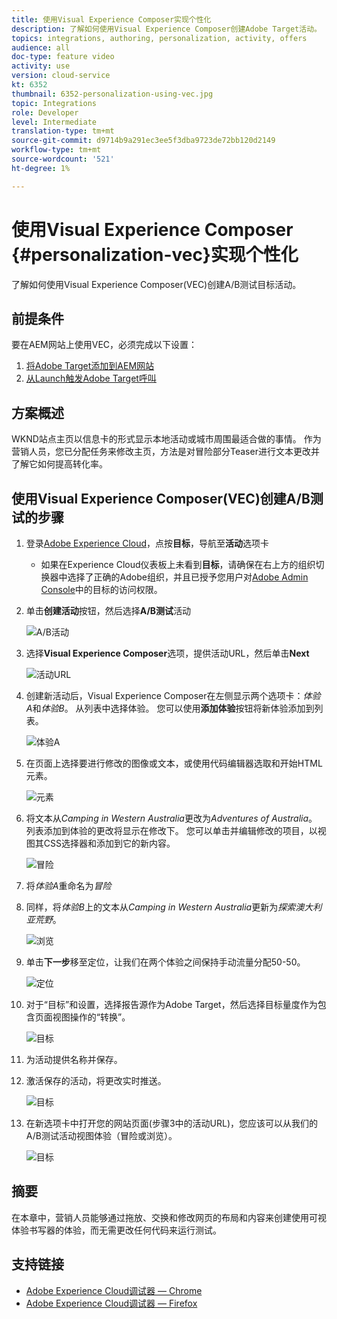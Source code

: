 ```yaml
---
title: 使用Visual Experience Composer实现个性化
description: 了解如何使用Visual Experience Composer创建Adobe Target活动。
topics: integrations, authoring, personalization, activity, offers
audience: all
doc-type: feature video
activity: use
version: cloud-service
kt: 6352
thumbnail: 6352-personalization-using-vec.jpg
topic: Integrations
role: Developer
level: Intermediate
translation-type: tm+mt
source-git-commit: d9714b9a291ec3ee5f3dba9723de72bb120d2149
workflow-type: tm+mt
source-wordcount: '521'
ht-degree: 1%

---
```



# 使用Visual Experience Composer {#personalization-vec}实现个性化

了解如何使用Visual Experience Composer(VEC)创建A/B测试目标活动。

## 前提条件

要在AEM网站上使用VEC，必须完成以下设置：

1. [将Adobe Target添加到AEM网站](./add-target-launch-extension.md)
1. [从Launch触发Adobe Target呼叫](./load-and-fire-target.md)

## 方案概述

WKND站点主页以信息卡的形式显示本地活动或城市周围最适合做的事情。 作为营销人员，您已分配任务来修改主页，方法是对冒险部分Teaser进行文本更改并了解它如何提高转化率。

## 使用Visual Experience Composer(VEC)创建A/B测试的步骤

1. 登录[Adobe Experience Cloud](https://experience.adobe.com/)，点按&#x200B;__目标__，导航至&#x200B;__活动__&#x200B;选项卡

   + 如果在Experience Cloud仪表板上未看到&#x200B;__目标__，请确保在右上方的组织切换器中选择了正确的Adobe组织，并且已授予您用户对[Adobe Admin Console](https://adminconsole.adobe.com/)中的目标的访问权限。

1. 单击&#x200B;**创建活动**&#x200B;按钮，然后选择&#x200B;**A/B测试**&#x200B;活动

   ![A/B活动](assets/ab-target-activity.png)

1. 选择&#x200B;**Visual Experience Composer**&#x200B;选项，提供活动URL，然后单击&#x200B;**Next**

   ![活动URL](assets/ab-test-url.png)

1. 创建新活动后，Visual Experience Composer在左侧显示两个选项卡：*体验A*&#x200B;和&#x200B;*体验B*。 从列表中选择体验。 您可以使用&#x200B;**添加体验**&#x200B;按钮将新体验添加到列表。

   ![体验A](assets/experience.png)

1. 在页面上选择要进行修改的图像或文本，或使用代码编辑器选取和开始HTML元素。

   ![元素](assets/select-element.png)

1. 将文本从&#x200B;*Camping in Western Australia*&#x200B;更改为&#x200B;*Adventures of Australia*。 列表添加到体验的更改将显示在修改下。 您可以单击并编辑修改的项目，以视图其CSS选择器和添加到它的新内容。

   ![冒险](assets/adventures.png)

1. 将&#x200B;*体验A*&#x200B;重命名为&#x200B;*冒险*
1. 同样，将&#x200B;*体验B*&#x200B;上的文本从&#x200B;*Camping in Western Australia*&#x200B;更新为&#x200B;*探索澳大利亚荒野*。

   ![浏览](assets/explore.png)

1. 单击&#x200B;**下一步**&#x200B;移至定位，让我们在两个体验之间保持手动流量分配50-50。

   ![定位](assets/targeting.png)

1. 对于“目标”和设置，选择报告源作为Adobe Target，然后选择目标量度作为包含页面视图操作的“转换”。

   ![目标](assets/goals.png)

1. 为活动提供名称并保存。
1. 激活保存的活动，将更改实时推送。

   ![目标](assets/activate.png)

1. 在新选项卡中打开您的网站页面(步骤3中的活动URL)，您应该可以从我们的A/B测试活动视图体验（冒险或浏览）。

   ![目标](assets/publish.png)

## 摘要

在本章中，营销人员能够通过拖放、交换和修改网页的布局和内容来创建使用可视体验书写器的体验，而无需更改任何代码来运行测试。

## 支持链接

+ [Adobe Experience Cloud调试器 — Chrome](https://chrome.google.com/webstore/detail/adobe-experience-cloud-de/ocdmogmohccmeicdhlhhgepeaijenapj)
+ [Adobe Experience Cloud调试器 — Firefox](https://addons.mozilla.org/en-US/firefox/addon/adobe-experience-platform-dbg/)

